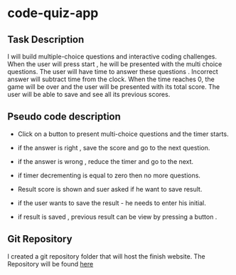 # code-quiz-app

## Task Description

I will build multiple-choice questions and interactive coding challenges.
When the user will press start , he will be presented with the multi choice questions.
The user will have time to answer these questions . Incorrect answer will subtract time from the clock.
When the time reaches 0, the game will be over and the user will be presented with its total score.
The user will be able to save and see all its previous scores.

## Pseudo code description

- Click on a button to present multi-choice questions and the timer starts.

- if the answer is right , save the score and go to the next question.

- if the answer is wrong , reduce the timer and go to the next.

- if timer decrementing is equal to zero then no more questions.

- Result score is shown and suer asked if he want to save result.

- if the user wants to save the result - he needs to enter his initial.

- if result is saved , previous result can be view by pressing a button .

## Git Repository

I created a git repository folder that will host the finish website. The Repository will be found [here](https://github.com/pfansi/code-quiz-app)
